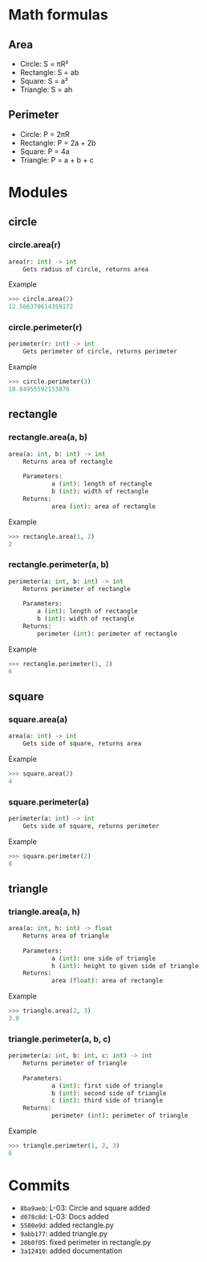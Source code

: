 # Math formulas
## Area
- Circle: S = πR²
- Rectangle: S = ab
- Square: S = a²
- Triangle: S = ah

## Perimeter
- Circle: P = 2πR
- Rectangle: P = 2a + 2b
- Square: P = 4a
- Triangle: P = a + b + c

# Modules
## circle
### circle.area(r)
```python
area(r: int) -> int
    Gets radius of circle, returns area
```
Example
```python
>>> circle.area(2)
12.566370614359172
```

### circle.perimeter(r)
```python
perimeter(r: int) -> int
    Gets perimeter of circle, returns perimeter
```
Example
```python
>>> circle.perimeter(3)
18.84955592153876
```


## rectangle
### rectangle.area(a, b)
```python
area(a: int, b: int) -> int
    Returns area of rectangle
    
    Parameters:
            a (int): length of rectangle
            b (int): width of rectangle
    Returns:
            area (int): area of rectangle
```
Example
```python
>>> rectangle.area(1, 2)
2
```

### rectangle.perimeter(a, b)
```python
perimeter(a: int, b: int) -> int
    Returns perimeter of rectangle
    
    Parameters:
        a (int): length of rectangle
        b (int): width of rectangle
    Returns:
        perimeter (int): perimeter of rectangle
```
Example
```python
>>> rectangle.perimeter(1, 2)
6
```


## square
### square.area(a)
```python
area(a: int) -> int
    Gets side of square, returns area
```
Example
```python
>>> square.area(2)
4
```

### square.perimeter(a)
```python
perimeter(a: int) -> int
    Gets side of square, returns perimeter
```
Example
```python
>>> square.perimeter(2)
8
```


## triangle
### triangle.area(a, h)
```python
area(a: int, h: int) -> float
    Returns area of triangle
    
    Parameters:
            a (int): one side of triangle
            h (int): height to given side of triangle
    Returns:
            area (float): area of rectangle
```
Example
```python
>>> triangle.area(2, 3)
3.0
```

### triangle.perimeter(a, b, c)
```python
perimeter(a: int, b: int, c: int) -> int
    Returns perimeter of triangle
    
    Parameters:
            a (int): first side of triangle
            b (int): second side of triangle
            c (int): third side of triangle
    Returns:
            perimeter (int): perimeter of triangle
```
Example
```python
>>> triangle.perimeter(1, 2, 3)
6
```

# Commits
- `8ba9aeb`: L-03: Circle and square added
- `d078c8d`: L-03: Docs added
- `5580e9d`: added rectangle.py
- `9abb177`: added triangle.py
- `20b0f05`: fixed perimeter in rectangle.py
- `3a12410`: added documentation